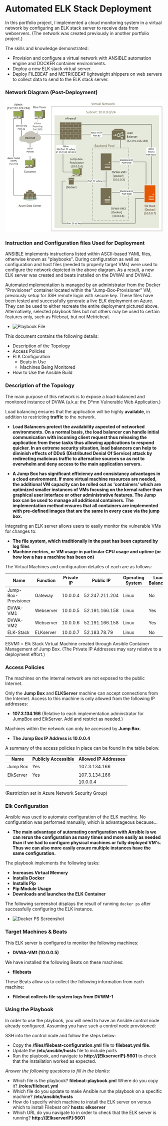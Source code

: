 # Automated ELK Stack Deployment
In this portfolio project, I implemented a cloud monitoring system in a virtual network by configuring an ELK stack server to receive data from webservers. (The network was created previously in another portfolio project.)

The skills and knowledge demonstrated:
- Provision and configure a virtual network with ANSIBLE automation engine and DOCKER container environments.
- Deploy a new ELK stack virtual server.
- Deploy FILEBEAT and METRICBEAT lightweight shippers on web servers to collect data to send to the ELK stack server.

### Network Diagram (Post-Deployment)
![Deployment Architecture](./diagrams/Elk_Stack_Diagram-2.jpg)

### Instruction and Configuration files Used for Deployment
ANSIBLE implements instructions listed within ASCII-based YAML files, otherwise known as "playbooks".  During configuration as well as configuration and host files  (needed to properly target VMs) were used to configure the network depicted in the above diagram.  As a result, a new ELK server was created and beats installed on the DVWA1 and DVWA2.

Automated mplementation is managed by an administrator from the Docker "Provisioner" container located within the "Jump-Box-Provisioner" VM, previously setup for SSH remote login with secure key.  These files have been tested and successfully generate a live ELK deployment on Azure. They can be used to either recreate the entire deployment pictured above. Alternatively, selected playbook files but not others may be used to certain features only, such as Filebeat, but not Metricbeat.

- ![Playbook File](./ansible/filebeat-playbook.yml)

This document contains the following details:
- Description of the Topology
- Access Policies
- ELK Configuration
  - Beats in Use
  - Machines Being Monitored
- How to Use the Ansible Build


### Description of the Topology

The main purpose of this network is to expose a load-balanced and monitored instance of DVWA (a.k.a: the D*mn Vulnerable Web Application.)

Load balancing ensures that the application will be highly **available**, in addition to restricting **traffic** to the network.

- **Load Balancers protect the availability aspected of networked environments. On a normal basis, the load balancer can handle initial communication with incoming client request thus releasing the application from these tasks thus allowing applications to respond quicker.  In an extreme security situation, load balancers can help to diminish effects of DDoS (Distributed Denial Of Service) attack by redirecting malicious traffic to alternative sources so as not to overwhelm and deny access to the main application servers.** 

- **A Jump Box has significant efficiency and consistancy advantages in a cloud environment.  If more virtual machine resources are needed, the additional VM capacity can be rolled out as 'containers' which are optimized smaller instances of VMs focusing on the kernal rather than graphical user interface or other administrative features.  The Jump box can be used to manage all additional containers.  The implementation method ensures that all containers are implemented with pre-defined images that are the same in every case via the jump box.**

Integrating an ELK server allows users to easily monitor the vulnerable VMs for changes to:
- **The file system, which traditionally in the past has been captured by log files**
- **Machine metrics, or VM usage in particular CPU usage and uptime (or how low a has a machine has been on)**

The Virtual Machines and configuration detailes of each are as follows:

|         Name         | Function  | Private IP |    Public IP   | Operating System | Load Balanced |
|----------------------|-----------|------------|----------------|------------------|---------------|
| Jump-Box-Provisioner | Gateway   |  10.0.0.4  | 52.247.211.204 |      Linux       |      No       |
| DVWA-VM1             | Webserver |  10.0.0.5  | 52.191.166.158 |      Linux       |      Yes      |
| DVWA-VM2             | Webserver |  10.0.0.6  | 52.191.166.158 |      Linux       |      Yes      |
| ELK-Stack            | ELKserver |  10.0.0.7  | 52.183.78.79   |      Linux       |      No       |

ESVM1 = Elk Stack Virtual Machine created through Ansible Container Management of Jump Box.
(The Private IP Addresses may vary relative to a deployment effort.)


### Access Policies

The machines on the internal network are not exposed to the public Internet. 

Only the **Jump Box** and **ELKServer** machine can accept connections from the Internet. Access to this machine is only allowed from the following IP addresses:
- **107.3.134.166** (Relative to each implementation adminstrator for JumpBox and ElkServer.  Add and restrict as needed.)

Machines within the network can only be accessed by **Jump Box**.
- **The Jump Box IP Address is 10.0.0.4**

A summary of the access policies in place can be found in the table below.

| Name     | Publicly Accessible | Allowed IP Addresses |
|----------|---------------------|----------------------|
| Jump Box | Yes                 | 107.3.134.166        |
|          |                     |                      |
| ElkServer| Yes                 | 107.3.134.166        |
|          |                     | 10.0.0.4             |

(Restriction set in Azure Network Security Group)

### Elk Configuration

Ansible was used to automate configuration of the ELK machine. No configuration was performed manually, which is advantageous because...
- **The main advantage of automating configuration with Ansible is we can rerun the configuration as many times and more easily as needed than if we had to configure physical machines or fully deployed VM's.  Thus we can also more easily ensure multiple instances have the same configuration.**

The playbook implements the following tasks:
- **Increases Virtual Memory**
- **Installs Docker**
- **Installs Pip**
- **Pip Module Usage**
- **Downloads and launches the ELK Container**

The following screenshot displays the result of running `docker ps` after successfully configuring the ELK instance.

- ![Docker PS Screenshot](./diagrams/docker_ps_output.png)

### Target Machines & Beats
This ELK server is configured to monitor the following machines:
- **DVWA-VM1 (10.0.0.5)**

We have installed the following Beats on these machines:
- **filebeats**

These Beats allow us to collect the following information from each machine:
- **Filebeat collects file system logs from DVWM-1**

### Using the Playbook
In order to use the playbook, you will need to have an Ansible control node already configured. Assuming you have such a control node provisioned: 

SSH into the control node and follow the steps below:
- Copy the **/files/filebeat-configuration.yml** file to **filebeat.yml file**.
- Update the **/etc/ansible/hosts** file to include ports
- Run the playbook, and navigate to **http://[ElkserverIP]:5601** to check that the installation worked as expected.

_Answer the following questions to fill in the blanks:_
- Which file is the playbook? **filebeat-playbook.yml** Where do you copy it? **/roles/filebeat.yml**
- Which file do you update to make Ansible run the playbook on a specific machine? **/etc/ansible/hosts**
- How do I specify which machine to install the ELK server on versus which to install Filebeat on? **hosts: elkserver**
- Which URL do you navigate to in order to check that the ELK server is running? **http://[ElkserverIP]:5601**
